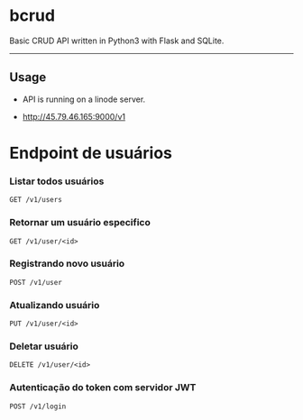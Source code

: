 # bcrud
Basic CRUD API written in Python3 with Flask and SQLite.

<hr>

## Usage

* API is running on a linode server.
- http://45.79.46.165:9000/v1

# Endpoint de usuários

### Listar todos usuários

`GET /v1/users`


### Retornar um usuário especifico

`GET /v1/user/<id>`


### Registrando novo usuário

`POST /v1/user`


### Atualizando usuário

`PUT /v1/user/<id>`


### Deletar usuário

`DELETE /v1/user/<id>`


### Autenticação do token com servidor JWT

`POST /v1/login`
